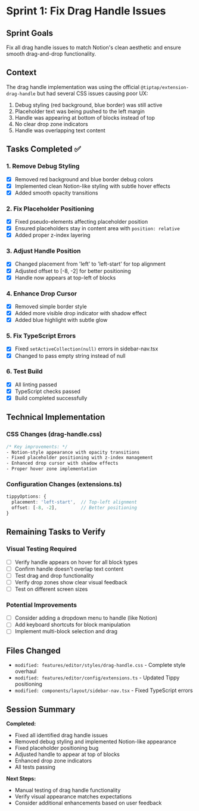 # Sprint 1: Fix Drag Handle Issues

## Sprint Goals
Fix all drag handle issues to match Notion's clean aesthetic and ensure smooth drag-and-drop functionality.

## Context
The drag handle implementation was using the official `@tiptap/extension-drag-handle` but had several CSS issues causing poor UX:
1. Debug styling (red background, blue border) was still active
2. Placeholder text was being pushed to the left margin
3. Handle was appearing at bottom of blocks instead of top
4. No clear drop zone indicators
5. Handle was overlapping text content

## Tasks Completed ✅

### 1. Remove Debug Styling
- [x] Removed red background and blue border debug colors
- [x] Implemented clean Notion-like styling with subtle hover effects
- [x] Added smooth opacity transitions

### 2. Fix Placeholder Positioning
- [x] Fixed pseudo-elements affecting placeholder position
- [x] Ensured placeholders stay in content area with `position: relative`
- [x] Added proper z-index layering

### 3. Adjust Handle Position
- [x] Changed placement from 'left' to 'left-start' for top alignment
- [x] Adjusted offset to [-8, -2] for better positioning
- [x] Handle now appears at top-left of blocks

### 4. Enhance Drop Cursor
- [x] Removed simple border style
- [x] Added more visible drop indicator with shadow effect
- [x] Added blue highlight with subtle glow

### 5. Fix TypeScript Errors
- [x] Fixed `setActiveCollection(null)` errors in sidebar-nav.tsx
- [x] Changed to pass empty string instead of null

### 6. Test Build
- [x] All linting passed
- [x] TypeScript checks passed
- [x] Build completed successfully

## Technical Implementation

### CSS Changes (drag-handle.css)
```css
/* Key improvements: */
- Notion-style appearance with opacity transitions
- Fixed placeholder positioning with z-index management
- Enhanced drop cursor with shadow effects
- Proper hover zone implementation
```

### Configuration Changes (extensions.ts)
```typescript
tippyOptions: {
  placement: 'left-start',  // Top-left alignment
  offset: [-8, -2],         // Better positioning
}
```

## Remaining Tasks to Verify

### Visual Testing Required
- [ ] Verify handle appears on hover for all block types
- [ ] Confirm handle doesn't overlap text content
- [ ] Test drag and drop functionality
- [ ] Verify drop zones show clear visual feedback
- [ ] Test on different screen sizes

### Potential Improvements
- [ ] Consider adding a dropdown menu to handle (like Notion)
- [ ] Add keyboard shortcuts for block manipulation
- [ ] Implement multi-block selection and drag

## Files Changed
- `modified: features/editor/styles/drag-handle.css` - Complete style overhaul
- `modified: features/editor/config/extensions.ts` - Updated Tippy positioning
- `modified: components/layout/sidebar-nav.tsx` - Fixed TypeScript errors

## Session Summary
**Completed:**
- Fixed all identified drag handle issues
- Removed debug styling and implemented Notion-like appearance
- Fixed placeholder positioning bug
- Adjusted handle to appear at top of blocks
- Enhanced drop zone indicators
- All tests passing

**Next Steps:**
- Manual testing of drag handle functionality
- Verify visual appearance matches expectations
- Consider additional enhancements based on user feedback 
